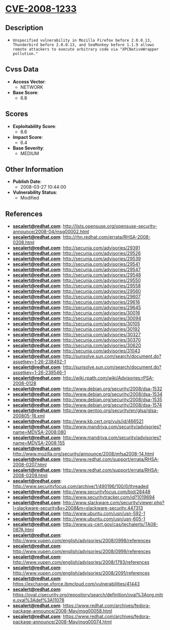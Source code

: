 
# [CVE-2008-1233](http://lists.opensuse.org/opensuse-security-announce/2008-04/msg00002.html)

## Description

- `Unspecified vulnerability in Mozilla Firefox before 2.0.0.13, Thunderbird before 2.0.0.13, and SeaMonkey before 1.1.9 allows remote attackers to execute arbitrary code via "XPCNativeWrapper pollution."`

## Cvss Data

- **Access Vector**:
  - NETWORK
- **Base Score**:
  - 6.8

## Scores

- **Exploitability Score**:
  - 8.6
- **Impact Score**:
  - 6.4
- **Base Severity**:
  - MEDIUM

## Other Information

- **Publish Date**:
  - 2008-03-27 10:44:00
- **Vulnerability Status**:
  - Modified

## References

- **secalert@redhat.com**: http://lists.opensuse.org/opensuse-security-announce/2008-04/msg00002.html
- **secalert@redhat.com**: http://rhn.redhat.com/errata/RHSA-2008-0208.html
- **secalert@redhat.com**: http://secunia.com/advisories/29391
- **secalert@redhat.com**: http://secunia.com/advisories/29526
- **secalert@redhat.com**: http://secunia.com/advisories/29539
- **secalert@redhat.com**: http://secunia.com/advisories/29541
- **secalert@redhat.com**: http://secunia.com/advisories/29547
- **secalert@redhat.com**: http://secunia.com/advisories/29548
- **secalert@redhat.com**: http://secunia.com/advisories/29550
- **secalert@redhat.com**: http://secunia.com/advisories/29558
- **secalert@redhat.com**: http://secunia.com/advisories/29560
- **secalert@redhat.com**: http://secunia.com/advisories/29607
- **secalert@redhat.com**: http://secunia.com/advisories/29616
- **secalert@redhat.com**: http://secunia.com/advisories/29645
- **secalert@redhat.com**: http://secunia.com/advisories/30016
- **secalert@redhat.com**: http://secunia.com/advisories/30094
- **secalert@redhat.com**: http://secunia.com/advisories/30105
- **secalert@redhat.com**: http://secunia.com/advisories/30192
- **secalert@redhat.com**: http://secunia.com/advisories/30327
- **secalert@redhat.com**: http://secunia.com/advisories/30370
- **secalert@redhat.com**: http://secunia.com/advisories/30620
- **secalert@redhat.com**: http://secunia.com/advisories/31043
- **secalert@redhat.com**: http://sunsolve.sun.com/search/document.do?assetkey=1-26-238492-1
- **secalert@redhat.com**: http://sunsolve.sun.com/search/document.do?assetkey=1-26-239546-1
- **secalert@redhat.com**: http://wiki.rpath.com/wiki/Advisories:rPSA-2008-0128
- **secalert@redhat.com**: http://www.debian.org/security/2008/dsa-1532
- **secalert@redhat.com**: http://www.debian.org/security/2008/dsa-1534
- **secalert@redhat.com**: http://www.debian.org/security/2008/dsa-1535
- **secalert@redhat.com**: http://www.debian.org/security/2008/dsa-1574
- **secalert@redhat.com**: http://www.gentoo.org/security/en/glsa/glsa-200805-18.xml
- **secalert@redhat.com**: http://www.kb.cert.org/vuls/id/466521
- **secalert@redhat.com**: http://www.mandriva.com/security/advisories?name=MDVSA-2008:080
- **secalert@redhat.com**: http://www.mandriva.com/security/advisories?name=MDVSA-2008:155
- **secalert@redhat.com**: http://www.mozilla.org/security/announce/2008/mfsa2008-14.html
- **secalert@redhat.com**: http://www.redhat.com/support/errata/RHSA-2008-0207.html
- **secalert@redhat.com**: http://www.redhat.com/support/errata/RHSA-2008-0209.html
- **secalert@redhat.com**: http://www.securityfocus.com/archive/1/490196/100/0/threaded
- **secalert@redhat.com**: http://www.securityfocus.com/bid/28448
- **secalert@redhat.com**: http://www.securitytracker.com/id?1019694
- **secalert@redhat.com**: http://www.slackware.com/security/viewer.php?l=slackware-security&y=2008&m=slackware-security.447313
- **secalert@redhat.com**: http://www.ubuntu.com/usn/usn-592-1
- **secalert@redhat.com**: http://www.ubuntu.com/usn/usn-605-1
- **secalert@redhat.com**: http://www.us-cert.gov/cas/techalerts/TA08-087A.html
- **secalert@redhat.com**: http://www.vupen.com/english/advisories/2008/0998/references
- **secalert@redhat.com**: http://www.vupen.com/english/advisories/2008/0999/references
- **secalert@redhat.com**: http://www.vupen.com/english/advisories/2008/1793/references
- **secalert@redhat.com**: http://www.vupen.com/english/advisories/2008/2091/references
- **secalert@redhat.com**: https://exchange.xforce.ibmcloud.com/vulnerabilities/41443
- **secalert@redhat.com**: https://oval.cisecurity.org/repository/search/definition/oval%3Aorg.mitre.oval%3Adef%3A11078
- **secalert@redhat.com**: https://www.redhat.com/archives/fedora-package-announce/2008-May/msg00058.html
- **secalert@redhat.com**: https://www.redhat.com/archives/fedora-package-announce/2008-May/msg00074.html
